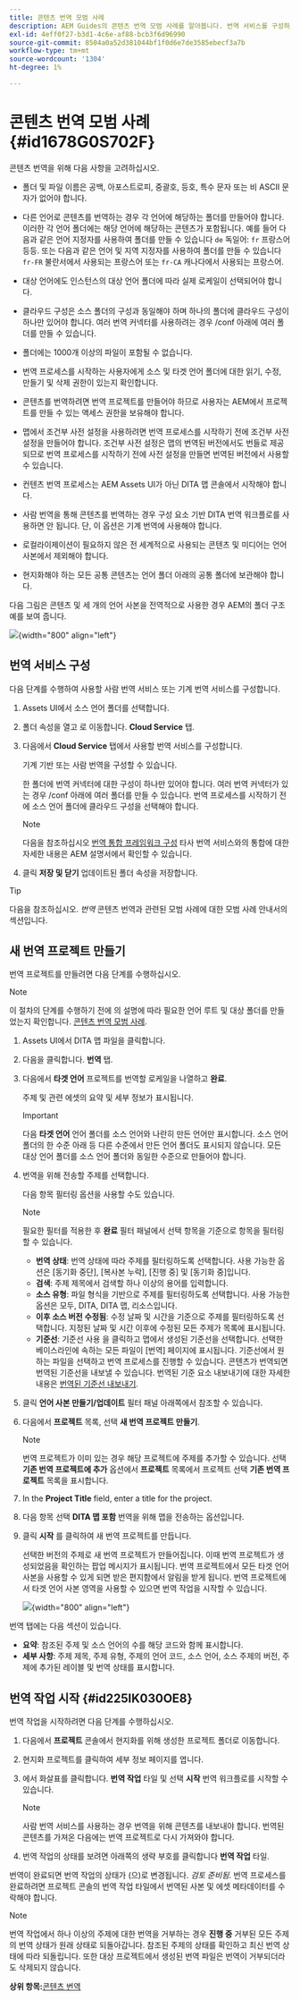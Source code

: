 ```yaml
---
title: 콘텐츠 번역 모범 사례
description: AEM Guides의 콘텐츠 번역 모범 사례를 알아봅니다. 번역 서비스를 구성하고 새 번역 프로젝트를 만들고 번역 작업을 시작하는 방법에 대해 알아봅니다.
exl-id: 4eff0f27-b3d1-4c6e-af88-bcb3f6d96990
source-git-commit: 8504a0a52d381044bf1f0d6e7de3585ebecf3a7b
workflow-type: tm+mt
source-wordcount: '1304'
ht-degree: 1%

---
```


# 콘텐츠 번역 모범 사례 {#id1678G0S702F}

콘텐츠 번역을 위해 다음 사항을 고려하십시오.

- 폴더 및 파일 이름은 공백, 아포스트로피, 중괄호, 등호, 특수 문자 또는 비 ASCII 문자가 없어야 합니다.

- 다른 언어로 콘텐츠를 번역하는 경우 각 언어에 해당하는 폴더를 만들어야 합니다. 이러한 각 언어 폴더에는 해당 언어에 해당하는 콘텐츠가 포함됩니다. 예를 들어 다음과 같은 언어 지정자를 사용하여 폴더를 만들 수 있습니다 `de` 독일어: `fr` 프랑스어 등등. 또는 다음과 같은 언어 및 지역 지정자를 사용하여 폴더를 만들 수 있습니다 `fr-FR` 불란서에서 사용되는 프랑스어 또는 `fr-CA` 캐나다에서 사용되는 프랑스어.
- 대상 언어에도 인스턴스의 대상 언어 폴더에 따라 실제 로케일이 선택되어야 합니다.
- 클라우드 구성은 소스 폴더의 구성과 동일해야 하며 하나의 폴더에 클라우드 구성이 하나만 있어야 합니다. 여러 번역 커넥터를 사용하려는 경우 /conf 아래에 여러 폴더를 만들 수 있습니다.
- 폴더에는 1000개 이상의 파일이 포함될 수 없습니다.
- 번역 프로세스를 시작하는 사용자에게 소스 및 타겟 언어 폴더에 대한 읽기, 수정, 만들기 및 삭제 권한이 있는지 확인합니다.
- 콘텐츠를 번역하려면 번역 프로젝트를 만들어야 하므로 사용자는 AEM에서 프로젝트를 만들 수 있는 액세스 권한을 보유해야 합니다.
- 맵에서 조건부 사전 설정을 사용하려면 번역 프로세스를 시작하기 전에 조건부 사전 설정을 만들어야 합니다. 조건부 사전 설정은 맵의 번역된 버전에서도 번들로 제공되므로 번역 프로세스를 시작하기 전에 사전 설정을 만들면 번역된 버전에서 사용할 수 있습니다.
- 컨텐츠 번역 프로세스는 AEM Assets UI가 아닌 DITA 맵 콘솔에서 시작해야 합니다.
- 사람 번역을 통해 콘텐츠를 번역하는 경우 구성 요소 기반 DITA 번역 워크플로를 사용하면 안 됩니다. 단, 이 옵션은 기계 번역에 사용해야 합니다.
- 로컬라이제이션이 필요하지 않은 전 세계적으로 사용되는 콘텐츠 및 미디어는 언어 사본에서 제외해야 합니다.
- 현지화해야 하는 모든 공통 콘텐츠는 언어 폴더 아래의 공통 폴더에 보관해야 합니다.

다음 그림은 콘텐츠 및 세 개의 언어 사본을 전역적으로 사용한 경우 AEM의 폴더 구조 예를 보여 줍니다.

![](images/aem-directory_structure.png){width="800" align="left"}

## 번역 서비스 구성

다음 단계를 수행하여 사용할 사람 번역 서비스 또는 기계 번역 서비스를 구성합니다.

1. Assets UI에서 소스 언어 폴더를 선택합니다.

1. 폴더 속성을 열고 로 이동합니다. **Cloud Service** 탭.

1. 다음에서 **Cloud Service** 탭에서 사용할 번역 서비스를 구성합니다.

   기계 기반 또는 사람 번역을 구성할 수 있습니다.

   한 폴더에 번역 커넥터에 대한 구성이 하나만 있어야 합니다. 여러 번역 커넥터가 있는 경우 /conf 아래에 여러 폴더를 만들 수 있습니다. 번역 프로세스를 시작하기 전에 소스 언어 폴더에 클라우드 구성을 선택해야 합니다.

   >[!NOTE]
   >
   > 다음을 참조하십시오 [번역 통합 프레임워크 구성](https://experienceleague.adobe.com/docs/experience-manager-cloud-service/sites/administering/reusing-content/translation/integration-framework.html?lang=en) 타사 번역 서비스와의 통합에 대한 자세한 내용은 AEM 설명서에서 확인할 수 있습니다.

1. 클릭 **저장 및 닫기** 업데이트된 폴더 속성을 저장합니다.


>[!TIP]
>
> 다음을 참조하십시오. *번역* 콘텐츠 번역과 관련된 모범 사례에 대한 모범 사례 안내서의 섹션입니다.

## 새 번역 프로젝트 만들기

번역 프로젝트를 만들려면 다음 단계를 수행하십시오.

>[!NOTE]
>
> 이 절차의 단계를 수행하기 전에 의 설명에 따라 필요한 언어 루트 및 대상 폴더를 만들었는지 확인합니다. [콘텐츠 번역 모범 사례](#id1678G0S702F).

1. Assets UI에서 DITA 맵 파일을 클릭합니다.

1. 다음을 클릭합니다. **번역** 탭.

1. 다음에서 **타겟 언어** 프로젝트를 번역할 로케일을 나열하고 **완료**.

   주제 및 관련 에셋의 요약 및 세부 정보가 표시됩니다.

   >[!IMPORTANT]
   >
   > 다음 **타겟 언어** 언어 폴더를 소스 언어와 나란히 만든 언어만 표시합니다. 소스 언어 폴더의 한 수준 아래 등 다른 수준에서 만든 언어 폴더도 표시되지 않습니다. 모든 대상 언어 폴더를 소스 언어 폴더와 동일한 수준으로 만들어야 합니다.

1. 번역을 위해 전송할 주제를 선택합니다.

   다음 항목 필터링 옵션을 사용할 수도 있습니다.

   >[!NOTE]
   >
   > 필요한 필터를 적용한 후 **완료** 필터 패널에서 선택 항목을 기준으로 항목을 필터링할 수 있습니다.

   - **번역 상태**: 번역 상태에 따라 주제를 필터링하도록 선택합니다. 사용 가능한 옵션은 [동기화 중단], [복사본 누락], [진행 중] 및 [동기화 중]입니다.
   - **검색**: 주제 제목에서 검색할 하나 이상의 용어를 입력합니다.
   - **소스 유형**: 파일 형식을 기반으로 주제를 필터링하도록 선택합니다. 사용 가능한 옵션은 모두, DITA, DITA 맵, 리소스입니다.
   - **이후 소스 버전 수정됨**: 수정 날짜 및 시간을 기준으로 주제를 필터링하도록 선택합니다. 지정된 날짜 및 시간 이후에 수정된 모든 주제가 목록에 표시됩니다.
   - **기준선**: 기준선 사용 을 클릭하고 맵에서 생성된 기준선을 선택합니다. 선택한 베이스라인에 속하는 모든 파일이 [번역] 페이지에 표시됩니다. 기준선에서 원하는 파일을 선택하고 번역 프로세스를 진행할 수 있습니다. 콘텐츠가 번역되면 번역된 기준선을 내보낼 수 있습니다. 번역된 기준 요소 내보내기에 대한 자세한 내용은 [번역된 기준선 내보내기](generate-output-use-baseline-for-publishing.md#id196SE600GHS).
1. 클릭 **언어 사본 만들기/업데이트** 필터 패널 아래쪽에서 참조할 수 있습니다.

1. 다음에서 **프로젝트** 목록, 선택 **새 번역 프로젝트 만들기**.

   >[!NOTE]
   >
   > 번역 프로젝트가 이미 있는 경우 해당 프로젝트에 주제를 추가할 수 있습니다. 선택 **기존 번역 프로젝트에 추가** 옵션에서 **프로젝트** 목록에서 프로젝트 선택 **기존 번역 프로젝트** 목록을 표시합니다.

1. In the **Project Title** field, enter a title for the project.

1. 다음 항목 선택 **DITA 맵 포함** 번역을 위해 맵을 전송하는 옵션입니다.
1. 클릭 **시작** 를 클릭하여 새 번역 프로젝트를 만듭니다.

   선택한 버전의 주제로 새 번역 프로젝트가 만들어집니다. 이때 번역 프로젝트가 생성되었음을 확인하는 팝업 메시지가 표시됩니다. 번역 프로젝트에서 모든 타겟 언어 사본을 사용할 수 있게 되면 받은 편지함에서 알림을 받게 됩니다. 번역 프로젝트에서 타겟 언어 사본 영역을 사용할 수 있으면 번역 작업을 시작할 수 있습니다.

   ![](images/status-translation-uuid.png){width="800" align="left"}


번역 탭에는 다음 섹션이 있습니다.

- **요약**: 참조된 주제 및 소스 언어의 수를 해당 코드와 함께 표시합니다.
- **세부 사항**: 주제 제목, 주제 유형, 주제의 언어 코드, 소스 언어, 소스 주제의 버전, 주제에 추가된 레이블 및 번역 상태를 표시합니다.




## 번역 작업 시작 {#id225IK030OE8}

번역 작업을 시작하려면 다음 단계를 수행하십시오.

1. 다음에서 **프로젝트** 콘솔에서 현지화를 위해 생성한 프로젝트 폴더로 이동합니다.

1. 현지화 프로젝트를 클릭하여 세부 정보 페이지를 엽니다.

1. 에서 화살표를 클릭합니다. **번역 작업** 타일 및 선택 **시작** 번역 워크플로를 시작할 수 있습니다.

   >[!NOTE]
   >
   > 사람 번역 서비스를 사용하는 경우 번역을 위해 콘텐츠를 내보내야 합니다. 번역된 콘텐츠를 가져온 다음에는 번역 프로젝트로 다시 가져와야 합니다.

1. 번역 작업의 상태를 보려면 아래쪽의 생략 부호를 클릭합니다 **번역 작업** 타일.


번역이 완료되면 번역 작업의 상태가 (으)로 변경됩니다. *검토 준비됨*. 번역 프로세스를 완료하려면 프로젝트 콘솔의 번역 작업 타일에서 번역된 사본 및 에셋 메타데이터를 수락해야 합니다.

>[!NOTE]
>
> 번역 작업에서 하나 이상의 주제에 대한 번역을 거부하는 경우 **진행 중** 거부된 모든 주제의 번역 상태가 원래 상태로 되돌아갑니다. 참조된 주제의 상태를 확인하고 최신 번역 상태에 따라 되돌립니다. 또한 대상 프로젝트에서 생성된 번역 파일은 번역이 거부되더라도 삭제되지 않습니다.

**상위 항목:**[&#x200B;콘텐츠 번역](translation.md)
